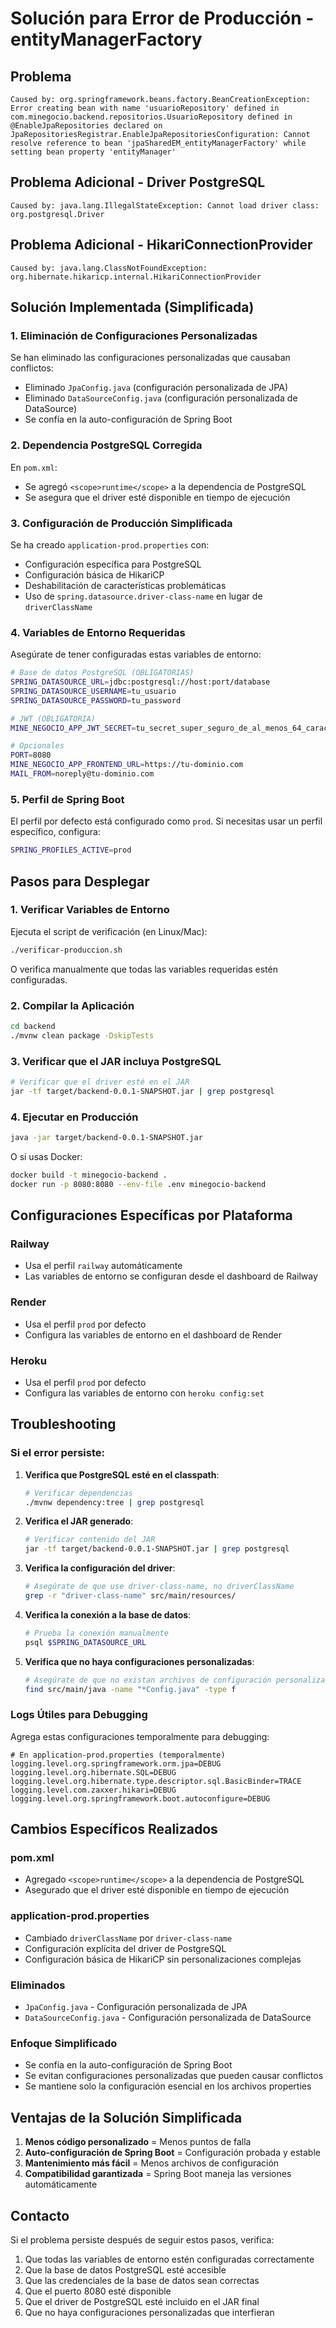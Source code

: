 # Solución para Error de Producción - entityManagerFactory

## Problema
```
Caused by: org.springframework.beans.factory.BeanCreationException: Error creating bean with name 'usuarioRepository' defined in com.minegocio.backend.repositorios.UsuarioRepository defined in @EnableJpaRepositories declared on JpaRepositoriesRegistrar.EnableJpaRepositoriesConfiguration: Cannot resolve reference to bean 'jpaSharedEM_entityManagerFactory' while setting bean property 'entityManager'
```

## Problema Adicional - Driver PostgreSQL
```
Caused by: java.lang.IllegalStateException: Cannot load driver class: org.postgresql.Driver
```

## Problema Adicional - HikariConnectionProvider
```
Caused by: java.lang.ClassNotFoundException: org.hibernate.hikaricp.internal.HikariConnectionProvider
```

## Solución Implementada (Simplificada)

### 1. Eliminación de Configuraciones Personalizadas
Se han eliminado las configuraciones personalizadas que causaban conflictos:
- Eliminado `JpaConfig.java` (configuración personalizada de JPA)
- Eliminado `DataSourceConfig.java` (configuración personalizada de DataSource)
- Se confía en la auto-configuración de Spring Boot

### 2. Dependencia PostgreSQL Corregida
En `pom.xml`:
- Se agregó `<scope>runtime</scope>` a la dependencia de PostgreSQL
- Se asegura que el driver esté disponible en tiempo de ejecución

### 3. Configuración de Producción Simplificada
Se ha creado `application-prod.properties` con:
- Configuración específica para PostgreSQL
- Configuración básica de HikariCP
- Deshabilitación de características problemáticas
- Uso de `spring.datasource.driver-class-name` en lugar de `driverClassName`

### 4. Variables de Entorno Requeridas

Asegúrate de tener configuradas estas variables de entorno:

```bash
# Base de datos PostgreSQL (OBLIGATORIAS)
SPRING_DATASOURCE_URL=jdbc:postgresql://host:port/database
SPRING_DATASOURCE_USERNAME=tu_usuario
SPRING_DATASOURCE_PASSWORD=tu_password

# JWT (OBLIGATORIA)
MINE_NEGOCIO_APP_JWT_SECRET=tu_secret_super_seguro_de_al_menos_64_caracteres

# Opcionales
PORT=8080
MINE_NEGOCIO_APP_FRONTEND_URL=https://tu-dominio.com
MAIL_FROM=noreply@tu-dominio.com
```

### 5. Perfil de Spring Boot
El perfil por defecto está configurado como `prod`. Si necesitas usar un perfil específico, configura:

```bash
SPRING_PROFILES_ACTIVE=prod
```

## Pasos para Desplegar

### 1. Verificar Variables de Entorno
Ejecuta el script de verificación (en Linux/Mac):
```bash
./verificar-produccion.sh
```

O verifica manualmente que todas las variables requeridas estén configuradas.

### 2. Compilar la Aplicación
```bash
cd backend
./mvnw clean package -DskipTests
```

### 3. Verificar que el JAR incluya PostgreSQL
```bash
# Verificar que el driver esté en el JAR
jar -tf target/backend-0.0.1-SNAPSHOT.jar | grep postgresql
```

### 4. Ejecutar en Producción
```bash
java -jar target/backend-0.0.1-SNAPSHOT.jar
```

O si usas Docker:
```bash
docker build -t minegocio-backend .
docker run -p 8080:8080 --env-file .env minegocio-backend
```

## Configuraciones Específicas por Plataforma

### Railway
- Usa el perfil `railway` automáticamente
- Las variables de entorno se configuran desde el dashboard de Railway

### Render
- Usa el perfil `prod` por defecto
- Configura las variables de entorno en el dashboard de Render

### Heroku
- Usa el perfil `prod` por defecto
- Configura las variables de entorno con `heroku config:set`

## Troubleshooting

### Si el error persiste:

1. **Verifica que PostgreSQL esté en el classpath**:
   ```bash
   # Verificar dependencias
   ./mvnw dependency:tree | grep postgresql
   ```

2. **Verifica el JAR generado**:
   ```bash
   # Verificar contenido del JAR
   jar -tf target/backend-0.0.1-SNAPSHOT.jar | grep postgresql
   ```

3. **Verifica la configuración del driver**:
   ```bash
   # Asegúrate de que use driver-class-name, no driverClassName
   grep -r "driver-class-name" src/main/resources/
   ```

4. **Verifica la conexión a la base de datos**:
   ```bash
   # Prueba la conexión manualmente
   psql $SPRING_DATASOURCE_URL
   ```

5. **Verifica que no haya configuraciones personalizadas**:
   ```bash
   # Asegúrate de que no existan archivos de configuración personalizada
   find src/main/java -name "*Config.java" -type f
   ```

### Logs Útiles para Debugging

Agrega estas configuraciones temporalmente para debugging:

```properties
# En application-prod.properties (temporalmente)
logging.level.org.springframework.orm.jpa=DEBUG
logging.level.org.hibernate.SQL=DEBUG
logging.level.org.hibernate.type.descriptor.sql.BasicBinder=TRACE
logging.level.com.zaxxer.hikari=DEBUG
logging.level.org.springframework.boot.autoconfigure=DEBUG
```

## Cambios Específicos Realizados

### pom.xml
- Agregado `<scope>runtime</scope>` a la dependencia de PostgreSQL
- Asegurado que el driver esté disponible en tiempo de ejecución

### application-prod.properties
- Cambiado `driverClassName` por `driver-class-name`
- Configuración explícita del driver de PostgreSQL
- Configuración básica de HikariCP sin personalizaciones complejas

### Eliminados
- `JpaConfig.java` - Configuración personalizada de JPA
- `DataSourceConfig.java` - Configuración personalizada de DataSource

### Enfoque Simplificado
- Se confía en la auto-configuración de Spring Boot
- Se evitan configuraciones personalizadas que pueden causar conflictos
- Se mantiene solo la configuración esencial en los archivos properties

## Ventajas de la Solución Simplificada

1. **Menos código personalizado** = Menos puntos de falla
2. **Auto-configuración de Spring Boot** = Configuración probada y estable
3. **Mantenimiento más fácil** = Menos archivos de configuración
4. **Compatibilidad garantizada** = Spring Boot maneja las versiones automáticamente

## Contacto

Si el problema persiste después de seguir estos pasos, verifica:
1. Que todas las variables de entorno estén configuradas correctamente
2. Que la base de datos PostgreSQL esté accesible
3. Que las credenciales de la base de datos sean correctas
4. Que el puerto 8080 esté disponible
5. Que el driver de PostgreSQL esté incluido en el JAR final
6. Que no haya configuraciones personalizadas que interfieran 